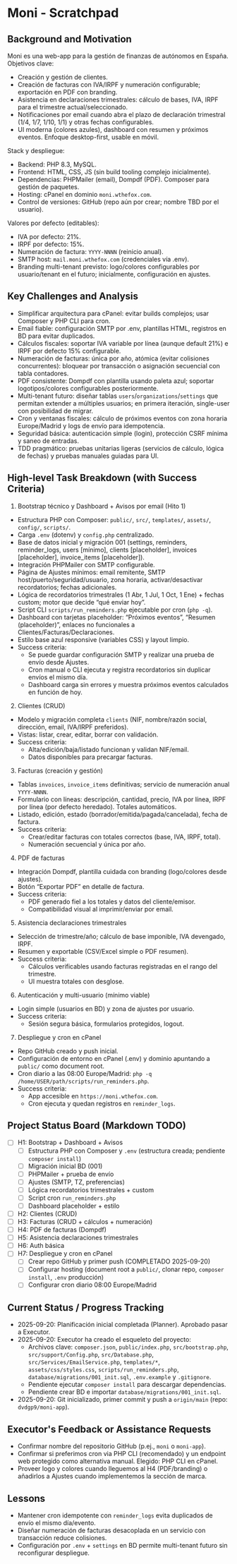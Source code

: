 # Moni - Scratchpad

## Background and Motivation
Moni es una web-app para la gestión de finanzas de autónomos en España. Objetivos clave:
- Creación y gestión de clientes.
- Creación de facturas con IVA/IRPF y numeración configurable; exportación en PDF con branding.
- Asistencia en declaraciones trimestrales: cálculo de bases, IVA, IRPF para el trimestre actual/seleccionado.
- Notificaciones por email cuando abra el plazo de declaración trimestral (1/4, 1/7, 1/10, 1/1) y otras fechas configurables.
- UI moderna (colores azules), dashboard con resumen y próximos eventos. Enfoque desktop-first, usable en móvil.

Stack y despliegue:
- Backend: PHP 8.3, MySQL.
- Frontend: HTML, CSS, JS (sin build tooling complejo inicialmente).
- Dependencias: PHPMailer (email), Dompdf (PDF). Composer para gestión de paquetes.
- Hosting: cPanel en dominio `moni.wthefox.com`.
- Control de versiones: GitHub (repo aún por crear; nombre TBD por el usuario).

Valores por defecto (editables):
- IVA por defecto: 21%.
- IRPF por defecto: 15%.
- Numeración de factura: `YYYY-NNNN` (reinicio anual). 
- SMTP host: `mail.moni.wthefox.com` (credenciales vía .env).
- Branding multi-tenant previsto: logo/colores configurables por usuario/tenant en el futuro; inicialmente, configuración en ajustes.

## Key Challenges and Analysis
- Simplificar arquitectura para cPanel: evitar builds complejos; usar Composer y PHP CLI para cron.
- Email fiable: configuración SMTP por .env, plantillas HTML, registros en BD para evitar duplicados.
- Cálculos fiscales: soportar IVA variable por línea (aunque default 21%) e IRPF por defecto 15% configurable.
- Numeración de facturas: única por año, atómica (evitar colisiones concurrentes): bloquear por transacción o asignación secuencial con tabla contadores.
- PDF consistente: Dompdf con plantilla usando paleta azul; soportar logotipos/colores configurables posteriormente.
- Multi-tenant futuro: diseñar tablas `users`/`organizations`/`settings` que permitan extender a múltiples usuarios; en primera iteración, single-user con posibilidad de migrar.
- Cron y ventanas fiscales: cálculo de próximos eventos con zona horaria Europe/Madrid y logs de envío para idempotencia.
- Seguridad básica: autenticación simple (login), protección CSRF mínima y saneo de entradas.
- TDD pragmático: pruebas unitarias ligeras (servicios de cálculo, lógica de fechas) y pruebas manuales guiadas para UI.

## High-level Task Breakdown (with Success Criteria)

1) Bootstrap técnico y Dashboard + Avisos por email (Hito 1)
- Estructura PHP con Composer: `public/`, `src/`, `templates/`, `assets/`, `config/`, `scripts/`.
- Carga `.env` (dotenv) y `config.php` centralizado.
- Base de datos inicial y migración 001 (settings, reminders, reminder_logs, users [mínimo], clients [placeholder], invoices [placeholder], invoice_items [placeholder]).
- Integración PHPMailer con SMTP configurable.
- Página de Ajustes mínimos: email remitente, SMTP host/puerto/seguridad/usuario, zona horaria, activar/desactivar recordatorios; fechas adicionales.
- Lógica de recordatorios trimestrales (1 Abr, 1 Jul, 1 Oct, 1 Ene) + fechas custom; motor que decide “qué enviar hoy”.
- Script CLI `scripts/run_reminders.php` ejecutable por cron (`php -q`).
- Dashboard con tarjetas placeholder: “Próximos eventos”, “Resumen (placeholder)”, enlaces no funcionales a Clientes/Facturas/Declaraciones.
- Estilo base azul responsive (variables CSS) y layout limpio.
- Success criteria:
  - Se puede guardar configuración SMTP y realizar una prueba de envío desde Ajustes.
  - Cron manual o CLI ejecuta y registra recordatorios sin duplicar envíos el mismo día.
  - Dashboard carga sin errores y muestra próximos eventos calculados en función de hoy.

2) Clientes (CRUD)
- Modelo y migración completa `clients` (NIF, nombre/razón social, dirección, email, IVA/IRPF preferidos).
- Vistas: listar, crear, editar, borrar con validación.
- Success criteria:
  - Alta/edición/baja/listado funcionan y validan NIF/email.
  - Datos disponibles para precargar facturas.

3) Facturas (creación y gestión)
- Tablas `invoices`, `invoice_items` definitivas; servicio de numeración anual `YYYY-NNNN`.
- Formulario con líneas: descripción, cantidad, precio, IVA por línea, IRPF por línea (por defecto heredado). Totales automáticos.
- Listado, edición, estado (borrador/emitida/pagada/cancelada), fecha de factura.
- Success criteria:
  - Crear/editar facturas con totales correctos (base, IVA, IRPF, total).
  - Numeración secuencial y única por año.

4) PDF de facturas
- Integración Dompdf, plantilla cuidada con branding (logo/colores desde ajustes).
- Botón “Exportar PDF” en detalle de factura.
- Success criteria:
  - PDF generado fiel a los totales y datos del cliente/emisor.
  - Compatibilidad visual al imprimir/enviar por email.

5) Asistencia declaraciones trimestrales
- Selección de trimestre/año; cálculo de base imponible, IVA devengado, IRPF.
- Resumen y exportable (CSV/Excel simple o PDF resumen).
- Success criteria:
  - Cálculos verificables usando facturas registradas en el rango del trimestre.
  - UI muestra totales con desglose.

6) Autenticación y multi-usuario (mínimo viable)
- Login simple (usuarios en BD) y zona de ajustes por usuario.
- Success criteria:
  - Sesión segura básica, formularios protegidos, logout.

7) Despliegue y cron en cPanel
- Repo GitHub creado y push inicial.
- Configuración de entorno en cPanel (.env) y dominio apuntando a `public/` como document root.
- Cron diario a las 08:00 Europe/Madrid: `php -q /home/USER/path/scripts/run_reminders.php`.
- Success criteria:
  - App accesible en `https://moni.wthefox.com`.
  - Cron ejecuta y quedan registros en `reminder_logs`.

## Project Status Board (Markdown TODO)
- [ ] H1: Bootstrap + Dashboard + Avisos
  - [ ] Estructura PHP con Composer y `.env` (estructura creada; pendiente `composer install`)
  - [ ] Migración inicial BD (001)
  - [ ] PHPMailer + prueba de envío
  - [ ] Ajustes (SMTP, TZ, preferencias)
  - [ ] Lógica recordatorios trimestrales + custom
  - [ ] Script cron `run_reminders.php`
  - [ ] Dashboard placeholder + estilo
- [ ] H2: Clientes (CRUD)
- [ ] H3: Facturas (CRUD + cálculos + numeración)
- [ ] H4: PDF de facturas (Dompdf)
- [ ] H5: Asistencia declaraciones trimestrales
- [ ] H6: Auth básica
- [ ] H7: Despliegue y cron en cPanel
  - [ ] Crear repo GitHub y primer push (COMPLETADO 2025-09-20)
  - [ ] Configurar hosting (document root a `public/`, clonar repo, `composer install`, `.env` producción)
  - [ ] Configurar cron diario 08:00 Europe/Madrid

## Current Status / Progress Tracking
- 2025-09-20: Planificación inicial completada (Planner). Aprobado pasar a Executor.
- 2025-09-20: Executor ha creado el esqueleto del proyecto:
  - Archivos clave: `composer.json`, `public/index.php`, `src/bootstrap.php`, `src/support/Config.php`, `src/Database.php`, `src/Services/EmailService.php`, `templates/*`, `assets/css/styles.css`, `scripts/run_reminders.php`, `database/migrations/001_init.sql`, `.env.example` y `.gitignore`.
  - Pendiente ejecutar `composer install` para descargar dependencias.
  - Pendiente crear BD e importar `database/migrations/001_init.sql`.
 - 2025-09-20: Git inicializado, primer commit y push a `origin/main` (repo: `dvdgp9/moni-app`).

## Executor's Feedback or Assistance Requests
- Confirmar nombre del repositorio GitHub (p.ej., `moni` o `moni-app`).
- Confirmar si preferimos cron via PHP CLI (recomendado) y un endpoint web protegido como alternativa manual. Elegido: PHP CLI en cPanel.
- Proveer logo y colores cuando lleguemos al H4 (PDF/branding) o añadirlos a Ajustes cuando implementemos la sección de marca.

## Lessons
- Mantener cron idempotente con `reminder_logs` evita duplicados de envío el mismo día/evento.
- Diseñar numeración de facturas desacoplada en un servicio con transacción reduce colisiones.
- Configuración por `.env` + `settings` en BD permite multi-tenant futuro sin reconfigurar despliegue.
